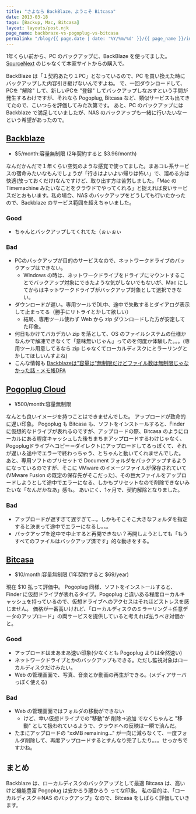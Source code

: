 ```yaml
---
title: "さよなら BackBlaze、ようこそ Bitcasa"
date: 2013-03-18
tags: [Backup, Mac, Bitcasa]
layout: layouts/post.njk
page_name: backbraze-vs-pogoplug-vs-bitcasa
permalink: "/blog/{{ page.date | date: '%Y/%m/%d' }}/{{ page_name }}/index.html"
---
```

1年くらい前から、PC のバックアップに、BackBlaze を使ってました。
[SourceNext](http://www.sourcenext.com/product/pc/sys/pc_sys_000789/) のじゃなくて本家サイトからの購入で。

<!--more-->

BackBlaze は「１契約あたり１PC」となっているので、PC を買い換えた時にバックアップした内容引き継げないんですよね。
で、一回ダウンロードして、PCを "解除" して、新しいPCを "登録" してバックアップしなおすという手間が発生するわけですが、それなら Pogoplug, Bitcasa など、類似サービスも出てきてたので、こいつらを評価してみた次第です。
あと、PC のバックアップには Backblaze で満足していましたが、NAS のバックアップも一緒に行いたいなーという希望があったので。

## [Backblaze](http://www.backblaze.com/)
* $5/month:容量無制限 (2年契約すると $3.96/month)

なんだかんだで１年くらい空気のような感覚で使ってました。まあコレ系サービスの宿命みたいなもんでしょうが「行きはよいよい帰りは怖い」で、溜める方は快適(放っておくだけ)なんですけど、取り出す方は苦労しました。「Mac の Timemachine みたいなことをクラウドでやってくれる」と捉えれば良いサービスだとおもいます。私の場合、NAS のバックアップをどうしても行いたかったので、Backblaze のサービス範囲を超えちゃいました。

### Good
* ちゃんとバックアップしてくれてた（ぉぃぉぃ

### Bad
* PCのバックアップが目的のサービスなので、ネットワークドライブのバックアップはできない。
	* Windows の時は、ネットワークドライブをドライブにマウントすることでバックアップ対象にできたような気がしないでもないが、Mac にしてからはネットワークドライブがバックアップ対象として選択できない。
* ダウンロードが遅い。専用ツールでDL中、途中で失敗するとダイアログ表示して止まってる（勝手にリトライとかして欲しい）
	* 結局、専用ツール使わず Web から zip ダウンロードした方が安定してた印象。
* 何日もかけてバカデカい zip を落として、OS のファイルシステムの仕様かなんかで解凍できなくて「意味無いじゃん」ってのを何度か体験した。。。(専用ツール用意してるなら zip じゃなくてローカルディスクにミラーリングとかしてほしいんすよね)
* こんな情報も [Backblazeは"容量は"無制限だけどファイル数は無制限じゃなかった話 - メモ帳DPA](http://d.hatena.ne.jp/de0/20130126/1359201444)


## [Pogoplug Cloud](https://pogoplug.com/ja/cloud)
* ¥500/month:容量無制限

なんとも良いイメージを持つことはできませんでした。
アップロードが致命的に遅い印象。
Pogoplug も Bitcasa も、ソフトをインストールすると、Finder に仮想的なドライブが表れるのですが、アップロードの際、Bitcasa のようにローカルにある程度キャッシュした後ちまちまアップロードするわけじゃなく、Pogoplugドライブへコピー＝ダイレクトにアップロードしてるっぽくて、それが遅い＆途中でエラーで終わっちゃう、とちゃんと動いてくれませんでした。
あと、専用ソフトのプリセットで Document フォルダをバックアップするようになっているのですが、そこに VMware のイメージファイルが保存されていて(VMware Fusion の既定の保存先がそこだった)、その巨大ファイルをアップロードしようとして途中でエラーになる、しかもプリセットなので削除できないみたいな「なんだかなあ」感も。
あいにく、1ヶ月で、契約解除となりました。

### Bad
* アップロードが遅すぎて遅すぎて…。しかもそこそこ大きなフォルダを指定すると決まって途中でエラーになるし。。。
* バックアップを途中で中止すると再開できない？再開しようとしても「もうすべてのファイルはバックアップ済です」的な動きをする。


## [Bitcasa](https://www.bitcasa.com/)
* $10/month:容量無制限 (1年契約すると $69/year)

現在 $10 払って評価中。
Pogoplug 同様、ソフトをインストールすると、 Finder に仮想ドライブが表れるタイプ。Pogoplug と違いある程度ローカルキャッシュを持っているので、仮想ドライブへのアクセスはそれほどストレスを感じません。
価格が一番高いけれど、「ローカルディスクのミラーリング＋任意データのアップロード」の両サービスを提供していると考えれば払うべき対価かと。

### Good
* アップロードはまあまあ速い印象(少なくとも Pogoplug よりは全然速い)
* ネットワークドライブとかのバックアップもできる。ただし監視対象はローカルディスクだけみたい。
* Web の管理画面で、写真、音楽とか動画の再生ができる。(メディアサーバっぽく使える)

### Bad
* Web の管理画面ではフォルダの移動ができない
	* けど、幸い仮想ドライブでの"移動"が 削除→追加 でなくちゃんと "移動" として扱われているようで、クラウドへの反映は一瞬で済んだ。
* たまにアップロードの "xxMB remaining…" が一向に減らなくて、一度フォルダ削除して、再度アップロードするとすんなり完了したり。。。せっかちですかね。

## まとめ
Backblaze は、ローカルディスクのバックアップとして最適
Bitcasa は、高いけど機能豊富
Pogoplug は安かろう悪かろう
ってな印象。
私の目的は、「ローカルディスク＋NAS のバックアップ」なので、Bitcasa をしばらく評価していきます。